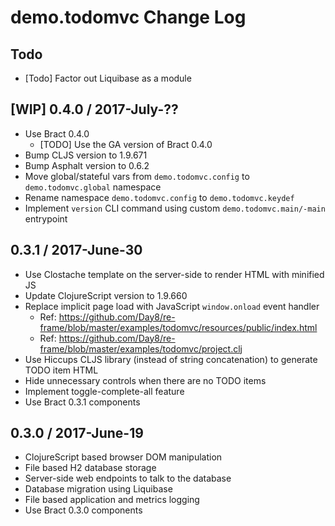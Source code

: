 # demo.todomvc Change Log

## Todo
- [Todo] Factor out Liquibase as a module


## [WIP] 0.4.0 / 2017-July-??

- Use Bract 0.4.0
  - [TODO] Use the GA version of Bract 0.4.0
- Bump CLJS version to 1.9.671
- Bump Asphalt version to 0.6.2
- Move global/stateful vars from `demo.todomvc.config` to `demo.todomvc.global` namespace
- Rename namespace `demo.todomvc.config` to `demo.todomvc.keydef`
- Implement `version` CLI command using custom `demo.todomvc.main/-main` entrypoint


## 0.3.1 / 2017-June-30

- Use Clostache template on the server-side to render HTML with minified JS
- Update ClojureScript version to 1.9.660
- Replace implicit page load with JavaScript `window.onload` event handler
  - Ref: https://github.com/Day8/re-frame/blob/master/examples/todomvc/resources/public/index.html
  - Ref: https://github.com/Day8/re-frame/blob/master/examples/todomvc/project.clj
- Use Hiccups CLJS library (instead of string concatenation) to generate TODO item HTML
- Hide unnecessary controls when there are no TODO items
- Implement toggle-complete-all feature
- Use Bract 0.3.1 components


## 0.3.0 / 2017-June-19

- ClojureScript based browser DOM manipulation
- File based H2 database storage
- Server-side web endpoints to talk to the database
- Database migration using Liquibase
- File based application and metrics logging
- Use Bract 0.3.0 components
